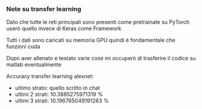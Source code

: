 ### Note su transfer learning

Dato che tutte le reti principali sono presenti come pretrainate su PyTorch userò quello invece di Keras come Framework

Tutti i dati sono caricati su memoria GPU quindi è fondamentale che funzioni cuda 

Dopo aver allenato e testato varie cose mi occuperò di trasferire il codice su matlab eventualmente

Accuracy transfer learning alexnet:
- ultimo strato: quello scritto in chat
- ultimi 2 strati:  10.3885275971319 %
- ultimi 3 strati: 10.196765049191263 %

